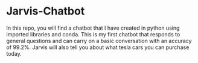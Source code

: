 # Jarvis-Chatbot
In this repo, you will find a chatbot that I have created in python using imported libraries and conda. This is my first chatbot that responds to general questions and can carry on a basic conversation with an accuracy of 99.2%. Jarvis will also tell you about what tesla cars you can purchase today.
